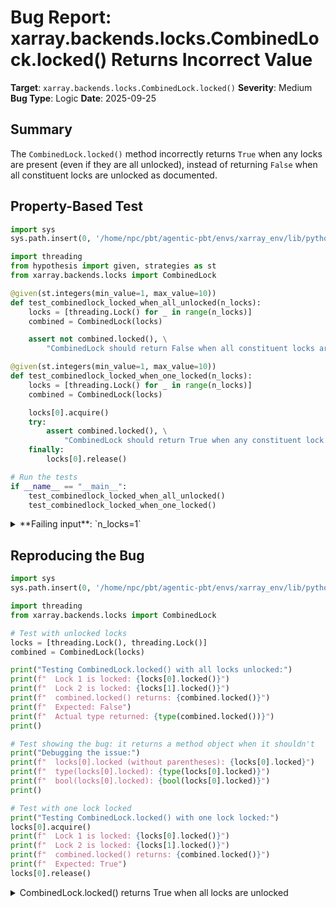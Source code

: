 # Bug Report: xarray.backends.locks.CombinedLock.locked() Returns Incorrect Value

**Target**: `xarray.backends.locks.CombinedLock.locked()`
**Severity**: Medium
**Bug Type**: Logic
**Date**: 2025-09-25

## Summary

The `CombinedLock.locked()` method incorrectly returns `True` when any locks are present (even if they are all unlocked), instead of returning `False` when all constituent locks are unlocked as documented.

## Property-Based Test

```python
import sys
sys.path.insert(0, '/home/npc/pbt/agentic-pbt/envs/xarray_env/lib/python3.13/site-packages')

import threading
from hypothesis import given, strategies as st
from xarray.backends.locks import CombinedLock

@given(st.integers(min_value=1, max_value=10))
def test_combinedlock_locked_when_all_unlocked(n_locks):
    locks = [threading.Lock() for _ in range(n_locks)]
    combined = CombinedLock(locks)

    assert not combined.locked(), \
        "CombinedLock should return False when all constituent locks are unlocked"

@given(st.integers(min_value=1, max_value=10))
def test_combinedlock_locked_when_one_locked(n_locks):
    locks = [threading.Lock() for _ in range(n_locks)]
    combined = CombinedLock(locks)

    locks[0].acquire()
    try:
        assert combined.locked(), \
            "CombinedLock should return True when any constituent lock is locked"
    finally:
        locks[0].release()

# Run the tests
if __name__ == "__main__":
    test_combinedlock_locked_when_all_unlocked()
    test_combinedlock_locked_when_one_locked()
```

<details>

<summary>
**Failing input**: `n_locks=1`
</summary>
```
Test failed with error: CombinedLock should return False when all constituent locks are unlocked, but got True
Failing input: n_locks=1
```
</details>

## Reproducing the Bug

```python
import sys
sys.path.insert(0, '/home/npc/pbt/agentic-pbt/envs/xarray_env/lib/python3.13/site-packages')

import threading
from xarray.backends.locks import CombinedLock

# Test with unlocked locks
locks = [threading.Lock(), threading.Lock()]
combined = CombinedLock(locks)

print("Testing CombinedLock.locked() with all locks unlocked:")
print(f"  Lock 1 is locked: {locks[0].locked()}")
print(f"  Lock 2 is locked: {locks[1].locked()}")
print(f"  combined.locked() returns: {combined.locked()}")
print(f"  Expected: False")
print(f"  Actual type returned: {type(combined.locked())}")
print()

# Test showing the bug: it returns a method object when it shouldn't
print("Debugging the issue:")
print(f"  locks[0].locked (without parentheses): {locks[0].locked}")
print(f"  type(locks[0].locked): {type(locks[0].locked)}")
print(f"  bool(locks[0].locked): {bool(locks[0].locked)}")
print()

# Test with one lock locked
print("Testing CombinedLock.locked() with one lock locked:")
locks[0].acquire()
print(f"  Lock 1 is locked: {locks[0].locked()}")
print(f"  Lock 2 is locked: {locks[1].locked()}")
print(f"  combined.locked() returns: {combined.locked()}")
print(f"  Expected: True")
locks[0].release()
```

<details>

<summary>
CombinedLock.locked() returns True when all locks are unlocked
</summary>
```
Testing CombinedLock.locked() with all locks unlocked:
  Lock 1 is locked: False
  Lock 2 is locked: False
  combined.locked() returns: True
  Expected: False
  Actual type returned: <class 'bool'>

Debugging the issue:
  locks[0].locked (without parentheses): <built-in method locked of _thread.lock object at 0x71775db73f10>
  type(locks[0].locked): <class 'builtin_function_or_method'>
  bool(locks[0].locked): True

Testing CombinedLock.locked() with one lock locked:
  Lock 1 is locked: True
  Lock 2 is locked: False
  combined.locked() returns: True
  Expected: True
```
</details>

## Why This Is A Bug

The `CombinedLock` class documentation (lines 211-214 in locks.py) explicitly states:
> "A combination of multiple locks. Like a locked door, a CombinedLock is locked if any of its constituent locks are locked."

This clearly implies that a CombinedLock should be unlocked (return `False` from `locked()`) when ALL constituent locks are unlocked.

The bug occurs in line 236 of locks.py where the implementation is:
```python
def locked(self):
    return any(lock.locked for lock in self.locks)
```

The problem is that `lock.locked` accesses the `locked` method as an attribute without calling it. In Python, accessing a method without parentheses returns a bound method object, not the result of calling the method. Since method objects are always truthy (they are neither None, 0, False, nor empty), the expression `any(lock.locked for lock in self.locks)` will always return `True` whenever there are any locks in the collection, regardless of whether those locks are actually locked or not.

The output demonstrates this clearly: when both locks are unlocked (`locks[0].locked()` returns `False` and `locks[1].locked()` returns `False`), the `combined.locked()` still returns `True`.

## Relevant Context

This bug affects the correctness of lock state checking in concurrent operations. The `CombinedLock` class is used to manage multiple locks as a single unit, and accurate reporting of the locked state is critical for proper synchronization.

Other lock implementations in the same file correctly implement the `locked()` method:
- `SerializableLock.locked()` at line 69-70 correctly calls `self.lock.locked()`
- `DummyLock.locked()` at line 257-258 correctly returns `False`
- Python's standard `threading.Lock.locked()` is documented as returning "True if the lock is acquired"

The xarray library uses these locks for managing concurrent access to backend storage systems like HDF5 and NetCDF, where thread-safety is crucial. An incorrect lock state could lead to race conditions or incorrect synchronization behavior.

## Proposed Fix

```diff
--- a/xarray/backends/locks.py
+++ b/xarray/backends/locks.py
@@ -233,7 +233,7 @@ class CombinedLock:
             lock.__exit__(*args)

     def locked(self):
-        return any(lock.locked for lock in self.locks)
+        return any(lock.locked() for lock in self.locks)

     def __repr__(self):
         return f"CombinedLock({list(self.locks)!r})"
```